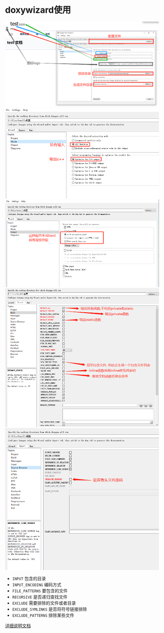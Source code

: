 # doxywizard使用

![pic](1.png)
![pic](2.png)
![pic](3.png)
![pic](4.png)
![pic](5.png)
<!-- ![pic](6.png) -->

- `INPUT`               包含的目录
- `INPUT_ENCODING`      编码方式
- `FILE_PATTERNS`       要包含的文件
- `RECURSIVE`           是否递归查找文件
- `EXCLUDE`             需要排除的文件或者目录
- `EXCLUDE_SYMLINKS`    是否将符号链接排除
- `EXCLUDE_PATTERNS`    排除某些文件

[详细说明文档](https://www.doxygen.nl/manual/config.html)
